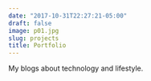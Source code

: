 ```yaml
---
date: "2017-10-31T22:27:21-05:00"
draft: false
image: p01.jpg
slug: projects
title: Portfolio
---
```


My blogs about technology and lifestyle.
